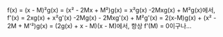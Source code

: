 f(x) = (x - M)²g(x) = (x² - 2Mx + M²)g(x) = x²g(x) -2Mxg(x) + M²g(x)에서, f'(x) = 2xg(x) + x²g'(x) -2Mg(x) - 2Mxg'(x) + M²g'(x) = 2(x-M)g(x) + (x² - 2M + M'²)g(x) = (2g(x) + x - M)(x - M)에서, 항상 f'(M) = 0이구나...